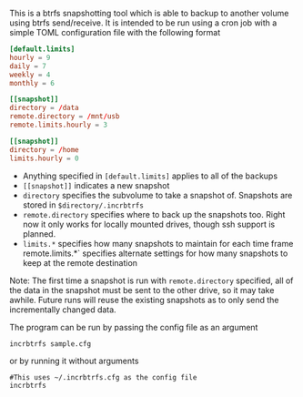 This is a btrfs snapshotting tool which is able to backup to another volume using btrfs send/receive. It is intended to be run using a cron job with a simple TOML configuration file  with the following format 

```TOML
[default.limits]
hourly = 9
daily = 7
weekly = 4
monthly = 6

[[snapshot]]
directory = /data
remote.directory = /mnt/usb
remote.limits.hourly = 3

[[snapshot]]
directory = /home
limits.hourly = 0
```

- Anything specified in `[default.limits]` applies to all of the backups
- `[[snapshot]]` indicates a new snapshot
- `directory` specifies the subvolume to take a snapshot of. Snapshots are stored in `$directory/.incrbtrfs`
- `remote.directory` specifies where to back up the snapshots too. Right now it only works for locally mounted drives, though ssh support is planned. 
- `limits.*` specifies how many snapshots to maintain for each time frame
` `remote.limits.*` specifies alternate settings for how many snapshots to keep at the remote destination

Note: The first time a snapshot is run with `remote.directory` specified, all of the data in the snapshot must be sent to the other drive, so it may take awhile. Future runs will reuse the existing snapshots as to only send the incrementally changed data.

The program can be run by passing the config file as an argument

```sh
incrbtrfs sample.cfg
```
or by running it without arguments
```
#This uses ~/.incrbtrfs.cfg as the config file
incrbtrfs
```


